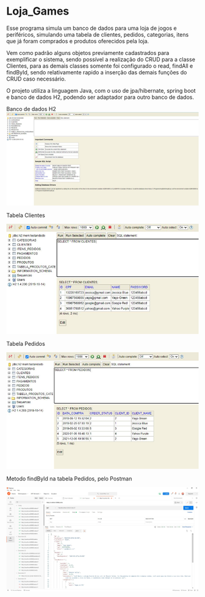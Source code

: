 # Loja_Games

Esse programa simula um banco de dados para uma loja de jogos e periféricos, simulando uma tabela de clientes, pedidos, categorias, itens que já foram comprados e produtos oferecidos pela loja.

Vem como padrão alguns objetos previamente cadastrados para exemplificar o sistema, sendo possível a realização do CRUD para a classe Clientes, para as demais classes somente foi configurado o read, findAll e findById, sendo relativamente rapido a inserção das demais funções do CRUD caso necessário.

O projeto utiliza a linguagem Java, com o uso de jpa/hibernate, spring boot e banco de dados H2, podendo ser adaptador para outro banco de dados.

Banco de dados H2
![Alt text](https://github.com/atilags/loja_games/blob/main/Imagens/Banco_H2.JPG "Banco H2")

Tabela Clientes

![Alt text](https://github.com/atilags/loja_games/blob/main/Imagens/Clientes_H2.JPG "Clientes H2")

Tabela Pedidos

![Alt text](https://github.com/atilags/loja_games/blob/main/Imagens/Pedidos_H2.JPG "Pedidos H2")

Metodo findById na tabela Pedidos, pelo Postman

![Alt text](https://github.com/atilags/loja_games/blob/main/Imagens/Pedidos_Postman.JPG "Pedidos Postman")
